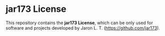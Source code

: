 # jar173 License

This repository contains the **jar173 License**, which can be only used for software and projects developed by Jaron L. T. (https://github.com/jar173).
